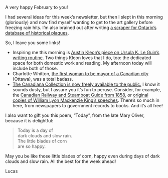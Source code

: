 A very happy February to you!

I had several ideas for this week’s newsletter, but then I slept in this morning (gloriously) and now find myself wanting to get to the art gallery before freezing rain hits. I’m also brained out after writing [a scraper for Ontario’s database of historical plaques](https://github.com/lchski/oht-plaques).

So, I leave you some links!

* Inspiring me this morning is [Austin Kleon’s piece on Ursula K. Le Guin’s writing routine](https://austinkleon.com/2019/01/23/the-ideal-routine/). Two things Kleon loves that I do, too: the dedicated space for both domestic work and reading. My afternoon today will include both of those.
* Charlotte Whitton, [the first woman to be mayor of a Canadian city](https://ottawacitizen.com/news/local-news/first-female-mayor-was-also-ottawas-most-colourful) (Ottawa), was a total badass.
* [The Canadiana Collection is now freely available to the public.](https://www.universityaffairs.ca/news/news-article/over-60-million-pages-of-digitized-canadian-heritage-documents-now-accessible/) I know it sounds dusty, but I assure you it’s fun to peruse. Consider, for example, the [Canadian Railway and Steamboat Guide from 1858](http://online.canadiana.ca/view/oocihm.8_04331_41/2?r=0&s=1), or [original copies of William Lyon Mackenzie King’s speeches](http://heritage.canadiana.ca/view/oocihm.lac_reel_h3064/27?r=0&s=1). There’s so much in here, from newspapers to government records to books. And it’s all free!

I also want to gift you this poem, “Today”, from the late Mary Oliver, because it is delightful:

> Today is a day of  
> dark clouds and slow rain.  
> The little blades of corn  
> are so happy.

May you be like those little blades of corn, happy even during days of dark clouds and slow rain. All the best for the week ahead!

Lucas

